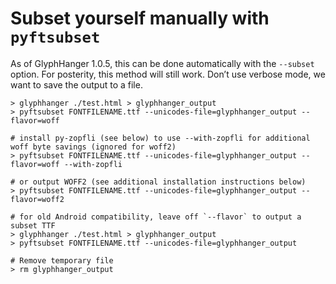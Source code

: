 # Subset yourself manually with `pyftsubset`

As of GlyphHanger 1.0.5, this can be done automatically with the `--subset` option. For posterity, this method will still work. Don’t use verbose mode, we want to save the output to a file.

```
> glyphhanger ./test.html > glyphhanger_output
> pyftsubset FONTFILENAME.ttf --unicodes-file=glyphhanger_output --flavor=woff

# install py-zopfli (see below) to use --with-zopfli for additional woff byte savings (ignored for woff2)
> pyftsubset FONTFILENAME.ttf --unicodes-file=glyphhanger_output --flavor=woff --with-zopfli

# or output WOFF2 (see additional installation instructions below)
> pyftsubset FONTFILENAME.ttf --unicodes-file=glyphhanger_output --flavor=woff2

# for old Android compatibility, leave off `--flavor` to output a subset TTF 
> glyphhanger ./test.html > glyphhanger_output
> pyftsubset FONTFILENAME.ttf --unicodes-file=glyphhanger_output

# Remove temporary file
> rm glyphhanger_output
```